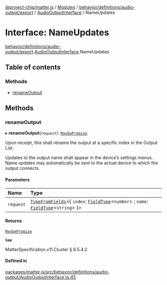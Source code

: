 [@project-chip/matter.js](../README.md) / [Modules](../modules.md) / [behavior/definitions/audio-output/export](../modules/behavior_definitions_audio_output_export.md) / [AudioOutputInterface](../modules/behavior_definitions_audio_output_export.AudioOutputInterface.md) / NameUpdates

# Interface: NameUpdates

[behavior/definitions/audio-output/export](../modules/behavior_definitions_audio_output_export.md).[AudioOutputInterface](../modules/behavior_definitions_audio_output_export.AudioOutputInterface.md).NameUpdates

## Table of contents

### Methods

- [renameOutput](behavior_definitions_audio_output_export.AudioOutputInterface.NameUpdates.md#renameoutput)

## Methods

### renameOutput

▸ **renameOutput**(`request`): [`MaybePromise`](../modules/util_export.md#maybepromise)

Upon receipt, this shall rename the output at a specific index in the Output List.

Updates to the output name shall appear in the device’s settings menus. Name updates may automatically be
sent to the actual device to which the output connects.

#### Parameters

| Name | Type |
| :------ | :------ |
| `request` | [`TypeFromFields`](../modules/tlv_export.md#typefromfields)\<\{ `index`: [`FieldType`](tlv_export.FieldType.md)\<`number`\> ; `name`: [`FieldType`](tlv_export.FieldType.md)\<`string`\>  }\> |

#### Returns

[`MaybePromise`](../modules/util_export.md#maybepromise)

**`See`**

MatterSpecification.v11.Cluster § 6.5.4.2

#### Defined in

[packages/matter.js/src/behavior/definitions/audio-output/AudioOutputInterface.ts:45](https://github.com/project-chip/matter.js/blob/5f71eedebdb9fa54338bde320c311bb359b7455d/packages/matter.js/src/behavior/definitions/audio-output/AudioOutputInterface.ts#L45)
